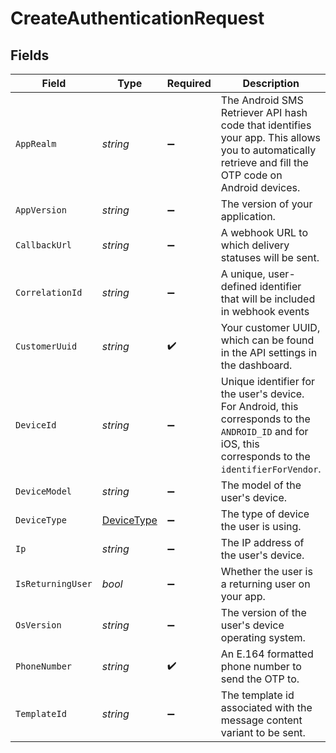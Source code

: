 # CreateAuthenticationRequest


## Fields

| Field                                                                                                                                                  | Type                                                                                                                                                   | Required                                                                                                                                               | Description                                                                                                                                            | Example                                                                                                                                                |
| ------------------------------------------------------------------------------------------------------------------------------------------------------ | ------------------------------------------------------------------------------------------------------------------------------------------------------ | ------------------------------------------------------------------------------------------------------------------------------------------------------ | ------------------------------------------------------------------------------------------------------------------------------------------------------ | ------------------------------------------------------------------------------------------------------------------------------------------------------ |
| `AppRealm`                                                                                                                                             | *string*                                                                                                                                               | :heavy_minus_sign:                                                                                                                                     | The Android SMS Retriever API hash code that identifies your app. This allows you to automatically retrieve and fill the OTP code on Android devices.  |                                                                                                                                                        |
| `AppVersion`                                                                                                                                           | *string*                                                                                                                                               | :heavy_minus_sign:                                                                                                                                     | The version of your application.                                                                                                                       |                                                                                                                                                        |
| `CallbackUrl`                                                                                                                                          | *string*                                                                                                                                               | :heavy_minus_sign:                                                                                                                                     | A webhook URL to which delivery statuses will be sent.                                                                                                 |                                                                                                                                                        |
| `CorrelationId`                                                                                                                                        | *string*                                                                                                                                               | :heavy_minus_sign:                                                                                                                                     | A unique, user-defined identifier that will be included in webhook events                                                                              |                                                                                                                                                        |
| `CustomerUuid`                                                                                                                                         | *string*                                                                                                                                               | :heavy_check_mark:                                                                                                                                     | Your customer UUID, which can be found in the API settings in the dashboard.                                                                           |                                                                                                                                                        |
| `DeviceId`                                                                                                                                             | *string*                                                                                                                                               | :heavy_minus_sign:                                                                                                                                     | Unique identifier for the user's device. For Android, this corresponds to the `ANDROID_ID` and for iOS, this corresponds to the `identifierForVendor`. |                                                                                                                                                        |
| `DeviceModel`                                                                                                                                          | *string*                                                                                                                                               | :heavy_minus_sign:                                                                                                                                     | The model of the user's device.                                                                                                                        |                                                                                                                                                        |
| `DeviceType`                                                                                                                                           | [DeviceType](../../Models/Components/DeviceType.md)                                                                                                    | :heavy_minus_sign:                                                                                                                                     | The type of device the user is using.                                                                                                                  |                                                                                                                                                        |
| `Ip`                                                                                                                                                   | *string*                                                                                                                                               | :heavy_minus_sign:                                                                                                                                     | The IP address of the user's device.                                                                                                                   |                                                                                                                                                        |
| `IsReturningUser`                                                                                                                                      | *bool*                                                                                                                                                 | :heavy_minus_sign:                                                                                                                                     | Whether the user is a returning user on your app.                                                                                                      |                                                                                                                                                        |
| `OsVersion`                                                                                                                                            | *string*                                                                                                                                               | :heavy_minus_sign:                                                                                                                                     | The version of the user's device operating system.                                                                                                     |                                                                                                                                                        |
| `PhoneNumber`                                                                                                                                          | *string*                                                                                                                                               | :heavy_check_mark:                                                                                                                                     | An E.164 formatted phone number to send the OTP to.                                                                                                    | +1234567890                                                                                                                                            |
| `TemplateId`                                                                                                                                           | *string*                                                                                                                                               | :heavy_minus_sign:                                                                                                                                     | The template id associated with the message content variant to be sent.                                                                                |                                                                                                                                                        |